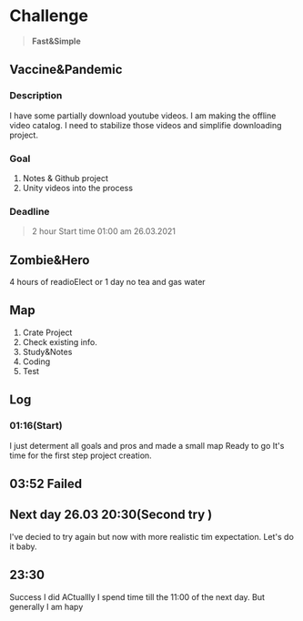 # Challenge

>**Fast&Simple**

## Vaccine&Pandemic

### Description

I have some partially download youtube videos.
I am making the offline video catalog.
I need to stabilize those videos and simplifie downloading project.

### Goal

1. Notes & Github project
2. Unity videos into the process

### Deadline

> 2 hour
Start time 01:00 am 26.03.2021  

## Zombie&Hero

4 hours of readioElect or 1 day no tea and gas water

## Map

1. Crate Project
2. Check existing info.
3. Study&Notes
4. Coding
5. Test


## Log 

### 01:16(Start)

I just determent all goals and pros and made a small map
Ready to go
It's time for the first step project creation.

## 03:52 Failed

## Next day 26.03 20:30(Second try )
I've decied to try again but now with more realistic tim expectation.
Let's do it baby.

## 23:30 
Success I did 
ACtuallly I spend time till the 11:00 of the next day.
But generally I am hapy

